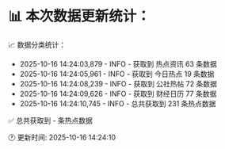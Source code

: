 📊 本次数据更新统计：
==========================

📈 数据分类统计：
- 2025-10-16 14:24:03,879 - INFO - 获取到 热点资讯 63 条数据
- 2025-10-16 14:24:05,961 - INFO - 获取到 今日热点 19 条数据
- 2025-10-16 14:24:08,239 - INFO - 获取到 公社热帖 72 条数据
- 2025-10-16 14:24:09,626 - INFO - 获取到 财经日历 77 条数据
- 2025-10-16 14:24:10,745 - INFO - 总共获取到 231 条热点数据

✅ 总共获取到 - 条热点数据

🕐 更新时间: 2025-10-16 14:24:10

